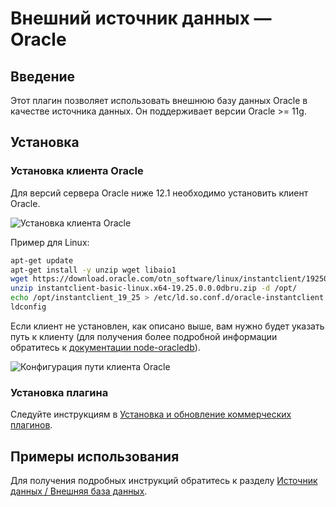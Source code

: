 # Внешний источник данных — Oracle

<PluginInfo commercial="true" name="data-source-external-oracle"></PluginInfo>

## Введение

Этот плагин позволяет использовать внешнюю базу данных Oracle в качестве источника данных. Он поддерживает версии Oracle >= 11g.

## Установка

### Установка клиента Oracle

Для версий сервера Oracle ниже 12.1 необходимо установить клиент Oracle.

![Установка клиента Oracle](https://static-docs.nocobase.com/20241204164359.png)

Пример для Linux:

```bash
apt-get update
apt-get install -y unzip wget libaio1
wget https://download.oracle.com/otn_software/linux/instantclient/1925000/instantclient-basic-linux.x64-19.25.0.0.0dbru.zip
unzip instantclient-basic-linux.x64-19.25.0.0.0dbru.zip -d /opt/
echo /opt/instantclient_19_25 > /etc/ld.so.conf.d/oracle-instantclient.conf
ldconfig
```

Если клиент не установлен, как описано выше, вам нужно будет указать путь к клиенту (для получения более подробной информации обратитесь к [документации node-oracledb](https://node-oracledb.readthedocs.io/en/latest/user_guide/initialization.html)).

![Конфигурация пути клиента Oracle](https://static-docs.nocobase.com/20241204165940.png)

### Установка плагина

Следуйте инструкциям в [Установка и обновление коммерческих плагинов](/welcome/getting-started/plugin).

## Примеры использования

Для получения подробных инструкций обратитесь к разделу [Источник данных / Внешняя база данных](/handbook/data-source-manager/external-database).
